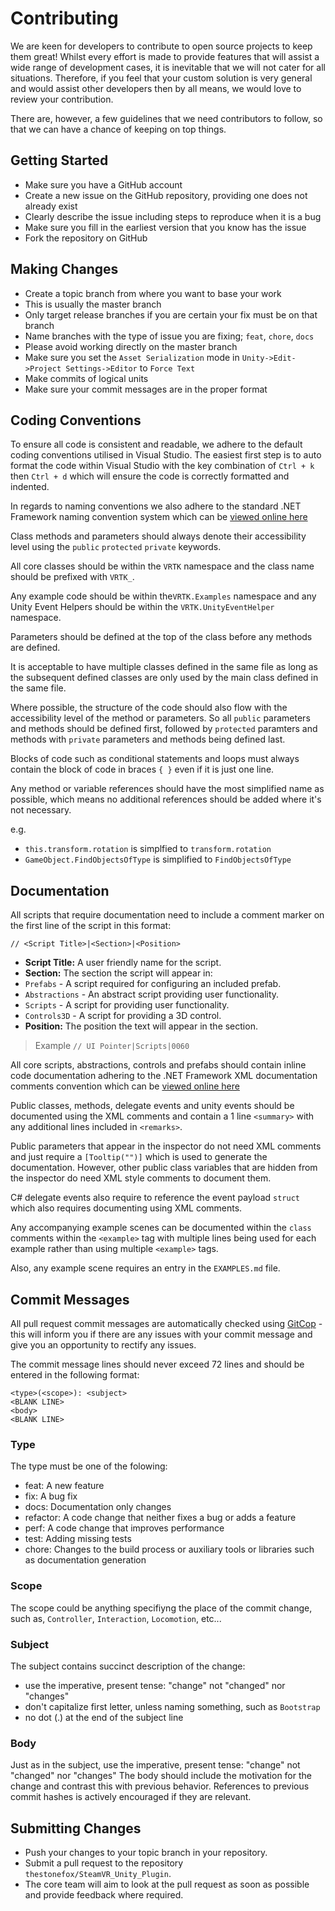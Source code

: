 # Contributing

We are keen for developers to contribute to open source projects to
keep them great!
Whilst every effort is made to provide features that will assist a wide
range of development cases, it is inevitable that we will not cater for
all situations.
Therefore, if you feel that your custom solution is very general and
would assist other developers then by all means, we would love to
review your contribution.

There are, however, a few guidelines that we need contributors to
follow, so that we can have a chance of keeping on top things.

## Getting Started
  * Make sure you have a GitHub account
  * Create a new issue on the GitHub repository, providing one does
  not already exist
   * Clearly describe the issue including steps to reproduce when it
   is a bug
   * Make sure you fill in the earliest version that you know has
   the issue
  * Fork the repository on GitHub

## Making Changes

  * Create a topic branch from where you want to base your work
   * This is usually the master branch
   * Only target release branches if you are certain your fix must be
   on that branch
   * Name branches with the type of issue you are fixing;
   `feat`, `chore`, `docs`
   * Please avoid working directly on the master branch
  * Make sure you set the `Asset Serialization` mode in
  `Unity->Edit->Project Settings->Editor` to `Force Text`
  * Make commits of logical units
  * Make sure your commit messages are in the proper format

## Coding Conventions

To ensure all code is consistent and readable, we adhere to the
default coding conventions utilised in Visual Studio. The easiest
first step is to auto format the code within Visual Studio with
the key combination of `Ctrl + k` then `Ctrl + d` which will ensure
the code is correctly formatted and indented.

In regards to naming conventions we also adhere to the standard
.NET Framework naming convention system which can be
[viewed online here](https://msdn.microsoft.com/en-gb/library/x2dbyw72(v=vs.71).aspx)

Class methods and parameters should always denote their accessibility
level using the `public` `protected` `private` keywords.

All core classes should be within the `VRTK` namespace and the class
name should be prefixed with `VRTK_`.

Any example code should be within the`VRTK.Examples` namespace and any
Unity Event Helpers should be within the `VRTK.UnityEventHelper`
namespace.

Parameters should be defined at the top of the class before any methods
are defined.

It is acceptable to have multiple classes defined in the same file as
long as the subsequent defined classes are only used by the main class
defined in the same file.

Where possible, the structure of the code should also flow with the
accessibility level of the method or parameters. So all `public`
parameters and methods should be defined first, followed by `protected`
paramters and methods with `private` parameters and methods being
defined last.

Blocks of code such as conditional statements and loops must always
contain the block of code in braces `{ }` even if it is just one line.

Any method or variable references should have the most simplified name
as possible, which means no additional references should be added where
it's not necessary.

e.g.

  * `this.transform.rotation` is simplfied to `transform.rotation`
  * `GameObject.FindObjectsOfType` is simplified to `FindObjectsOfType`

## Documentation

All scripts that require documentation need to include a comment marker
on the first line of the script in this format:

`// <Script Title>|<Section>|<Position>`

 * **Script Title:** A user friendly name for the script.
 * **Section:** The section the script will appear in:
  * `Prefabs` - A script required for configuring an included prefab.
  * `Abstractions` - An abstract script providing user functionality.
  * `Scripts` - A script for providing user functionality.
  * `Controls3D` - A script for providing a 3D control.
 * **Position:** The position the text will appear in the section.

  > Example `// UI Pointer|Scripts|0060`

All core scripts, abstractions, controls and prefabs should contain
inline code documentation adhering to the .NET Framework XML
documentation comments convention which can be
[viewed online here](https://msdn.microsoft.com/en-us/library/b2s063f7.aspx)

Public classes, methods, delegate events and unity events should be
documented using the XML comments and contain a 1 line `<summary>`
with any additional lines included in `<remarks>`.

Public parameters that appear in the inspector do not need XML
comments and just require a `[Tooltip("")]` which is used to generate
the documentation. However, other public class variables that are
hidden from the inspector do need XML style comments to document them.

C# delegate events also require to reference the event payload `struct`
which also requires documenting using XML comments.

Any accompanying example scenes can be documented within the `class`
comments within the `<example>` tag with multiple lines being used
for each example rather than using multiple `<example>` tags.

Also, any example scene requires an entry in the `EXAMPLES.md` file.

## Commit Messages

All pull request commit messages are automatically checked using
[GitCop](http://gitcop.com) - this will inform you if there are any
issues with your commit message and give you an opportunity to rectify
any issues.

The commit message lines should never exceed 72 lines and should be
entered in the following format:

```
<type>(<scope>): <subject>
<BLANK LINE>
<body>
<BLANK LINE>
```

### Type

The type must be one of the folowing:

  * feat: A new feature
  * fix: A bug fix
  * docs: Documentation only changes
  * refactor: A code change that neither fixes a bug or adds a feature
  * perf: A code change that improves performance
  * test: Adding missing tests
  * chore: Changes to the build process or auxiliary tools or
  libraries such as documentation generation

### Scope

The scope could be anything specifiyng the place of the commit change,
such as, `Controller`, `Interaction`, `Locomotion`, etc...

### Subject

The subject contains succinct description of the change:

  * use the imperative, present tense: "change" not "changed" nor
  "changes"
  * don't capitalize first letter, unless naming something,
  such as `Bootstrap`
  * no dot (.) at the end of the subject line

### Body

Just as in the subject, use the imperative, present tense: "change"
not "changed" nor "changes" The body should include the motivation for
the change and contrast this with previous behavior. References to
previous commit hashes is actively encouraged if they are relevant.

## Submitting Changes
  * Push your changes to your topic branch in your repository.
  * Submit a pull request to the repository
  `thestonefox/SteamVR_Unity_Plugin`.
  * The core team will aim to look at the pull request as soon as
  possible and provide feedback where required.

